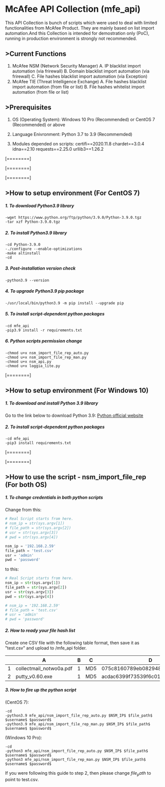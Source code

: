 # McAfee API Collection (mfe_api)
  This API Collection is bunch of scripts which were used to deal with limited functionalities from McAfee Product. They are mainly based on list import automation.And this Collection is intended for demostration only (PoC), running in production environment is strongly not recommended.
## >Current Functions
1. McAfee NSM (Network Security Manager)
A. IP blacklist import automation (via frirewall)
B. Domain blacklist import automation (via frirewall)
C. File hashes blacklist import automation (via Exception)
2. McAfee TIE (Threat Intelligence Exchange)
A. File hashes blacklist import automation (from file or list)
B. File hashes whitelist import automation (from file or list)

## >Prerequisites
1. OS (Operating System):
Windows 10 Pro (Recommended) or CentOS 7 (Recommended) or above

2. Language Enivronment:
Python 3.7 to 3.9 (Recommemded)

3. Modules depended on scripts:
certifi==2020.11.8
chardet==3.0.4
idna==2.10
requests==2.25.0
urllib3==1.26.2

[========]

[========]

[========]
## >How to setup environment (For CentOS 7)
##### 1. To download Python3.9 library
```shell
-wget https://www.python.org/ftp/python/3.9.0/Python-3.9.0.tgz
-tar xzf Python-3.9.0.tgz
```
##### 2. To install Python3.9 library

```shell
-cd Python-3.9.0
-./configure --enable-optimizations
-make altinstall
-cd
```
##### 3. Post-installation version check

```shell
-python3.9 --version
```
##### 4. To upgrade Python3.9 pip package

```shell
-/usr/local/bin/python3.9 -m pip install --upgrade pip

```
##### 5. To install script-dependent python packages
```shell
-cd mfe_api
-pip3.9 install -r requirements.txt
```
##### 6. Python scripts permission change
```shell
-chmod u+x nsm_import_file_rep_auto.py
-chmod u+x nsm_import_file_rep_man.py
-chmod u+x nsm_api.py
-chmod u+x loggia_lite.py
```
[========]
## >How to setup environment (For Windows 10)
##### 1. To download and install Python 3.9 library
Go to the link below to download Python 3.9:
[Python official website][1]
##### 2. To install script-dependent python packages
```shell
-cd mfe_api
-pip3 install requirements.txt
```

[========]

[========]

## >How to use the script - nsm_import_file_rep (For both OS)
##### 1. To change credentials in both python scripts

Change from this:

```python
# Real Script starts from here.
# nsm_ip = str(sys.argv[1])
# file_path = str(sys.argv[2])
# usr = str(sys.argv[3])
# pwd = str(sys.argv[4])

nsm_ip = '192.168.2.59'
file_path = 'test.csv'
usr = 'admin'
pwd = 'password'
```


to this:
```python
# Real Script starts from here.
nsm_ip = str(sys.argv[1])
file_path = str(sys.argv[2])
usr = str(sys.argv[3])
pwd = str(sys.argv[4])

# nsm_ip = '192.168.2.59'
# file_path = 'test.csv'
# usr = 'admin'
# pwd = 'password'
```
##### 2. How to ready your file hash list
Create one CSV file with the following table format, then save it as "test.csv" and upload to /mfe_api folder.

|   | A  | B  | C  | D  | E  |
| ------------ | ------------ | ------------ | ------------ | ------------ | ------------ |
| 1  | collectmail_notwo0a.pdf  |  1 | MD5  | 075c8160789eb0829488a4fc9b59ed6c  | description  |
| 2  | putty_v0.60.exe  |  1 | MD5  | acdac6399f73539f6c01b7670045eec7  | description  |



##### 3. How to fire up the python script
(CentOS 7):
```shell
-cd
-python3.9 mfe_api/nsm_import_file_rep_auto.py $NSM_IP$ $file_path$ $username$ $password$
-python3.9 mfe_api/nsm_import_file_rep_man.py $NSM_IP$ $file_path$ $username$ $password$
```
(Windows 10 Pro):
```shell
-cd
-python3 mfe_api/nsm_import_file_rep_auto.py $NSM_IP$ $file_path$ $username$ $password$
-python3 mfe_api/nsm_import_file_rep_man.py $NSM_IP$ $file_path$ $username$ $password$
```
If you were following this guide to step 2, then please change $file_path$ to point to test.csv.

[1]: https://www.python.org/downloads/ "Python official website"